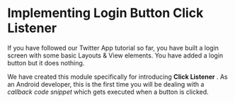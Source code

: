 # Implementing Login Button Click Listener

If you have followed our Twitter App tutorial so far, you have built a login screen with some basic Layouts & View elements. You have added a login button but it does nothing. 

We have created this module specifically for introducing **Click Listener** . As an Android developer, this is the first time you will be dealing with a *callback code snippet* which gets executed when a button is clicked. 
